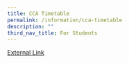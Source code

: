 ```yaml
---
title: CCA Timetable
permalink: /information/cca-timetable
description: ""
third_nav_title: For Students
---
```


<a href="/files/2022%20CCA%20Deployment%20220126.pdf">External Link</a>